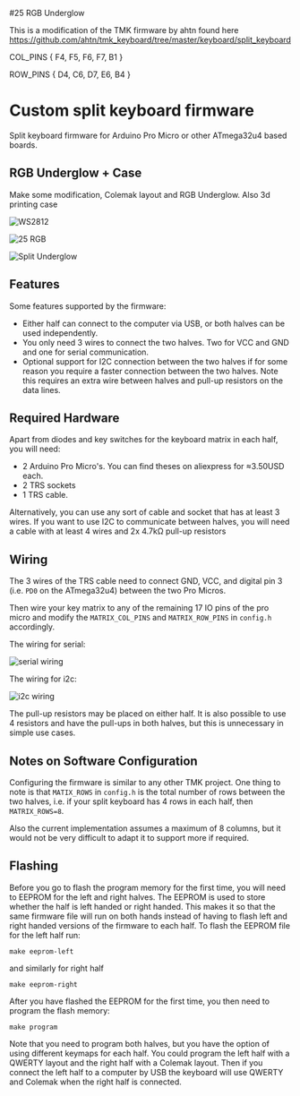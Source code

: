#25 RGB Underglow

This is a modification of the TMK firmware by ahtn found here https://github.com/ahtn/tmk_keyboard/tree/master/keyboard/split_keyboard

COL_PINS { F4, F5, F6, F7, B1 }

ROW_PINS { D4, C6, D7, E6, B4 }


Custom split keyboard firmware
======

Split keyboard firmware for Arduino Pro Micro or other ATmega32u4
based boards.

RGB Underglow + Case
--------------------

Make some modification, Colemak layout and RGB Underglow. Also 3d printing case

![WS2812](imgs/25_rgb.jpg)

![25 RGB](imgs/25_rgb2.jpg)

![Split Underglow](imgs/split_underglow.jpg)


Features
--------

Some features supported by the firmware:

* Either half can connect to the computer via USB, or both halves can be used
  independently.
* You only need 3 wires to connect the two halves. Two for VCC and GND and one
  for serial communication.
* Optional support for I2C connection between the two halves if for some
  reason you require a faster connection between the two halves. Note this
  requires an extra wire between halves and pull-up resistors on the data lines.

Required Hardware
-----------------

Apart from diodes and key switches for the keyboard matrix in each half, you
will need:

* 2 Arduino Pro Micro's. You can find theses on aliexpress for ≈3.50USD each.
* 2 TRS sockets
* 1 TRS cable.

Alternatively, you can use any sort of cable and socket that has at least 3
wires. If you want to use I2C to communicate between halves, you will need a
cable with at least 4 wires and 2x 4.7kΩ pull-up resistors


Wiring
------

The 3 wires of the TRS cable need to connect GND, VCC, and digital pin 3 (i.e.
`PD0` on the ATmega32u4) between the two Pro Micros.

Then wire your key matrix to any of the remaining 17 IO pins of the pro micro
and modify the `MATRIX_COL_PINS` and `MATRIX_ROW_PINS` in `config.h` accordingly.

The wiring for serial:

![serial wiring](imgs/split-keyboard-serial-schematic.png)

The wiring for i2c:

![i2c wiring](imgs/split-keyboard-i2c-schematic.png)

The pull-up resistors may be placed on either half. It is also possible
to use 4 resistors and have the pull-ups in both halves, but this is
unnecessary in simple use cases.

Notes on Software Configuration
-------------------------------

Configuring the firmware is similar to any other TMK project. One thing
to note is that `MATIX_ROWS` in `config.h` is the total number of rows between
the two halves, i.e. if your split keyboard has 4 rows in each half, then
`MATRIX_ROWS=8`.

Also the current implementation assumes a maximum of 8 columns, but it would
not be very difficult to adapt it to support more if required.


Flashing
--------

Before you go to flash the program memory for the first time, you will need to
EEPROM for the left and right halves. The EEPROM is used to store whether the
half is left handed or right handed. This makes it so that the same firmware
file will run on both hands instead of having to flash left and right handed
versions of the firmware to each half. To flash the EEPROM file for the left
half run:
```
make eeprom-left
```
and similarly for right half
```
make eeprom-right
```

After you have flashed the EEPROM for the first time, you then need to program
the flash memory:
```
make program
```
Note that you need to program both halves, but you have the option of using
different keymaps for each half. You could program the left half with a QWERTY
layout and the right half with a Colemak layout. Then if you connect the left
half to a computer by USB the keyboard will use QWERTY and Colemak when the
right half is connected.


